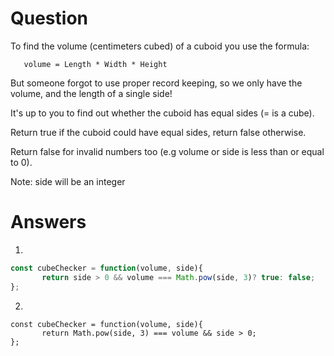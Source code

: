 # Question 
To find the volume (centimeters cubed) of a cuboid you use the formula:

       volume = Length * Width * Height

But someone forgot to use proper record keeping, so we only have the volume, and the length of a single side!

It's up to you to find out whether the cuboid has equal sides (= is a cube).

Return true if the cuboid could have equal sides, return false otherwise.

Return false for invalid numbers too (e.g volume or side is less than or equal to 0).

Note: side will be an integer

# Answers
1.
``` javascript 
const cubeChecker = function(volume, side){
       return side > 0 && volume === Math.pow(side, 3)? true: false;
};
```
2.
``` javasript
const cubeChecker = function(volume, side){
       return Math.pow(side, 3) === volume && side > 0;
};
